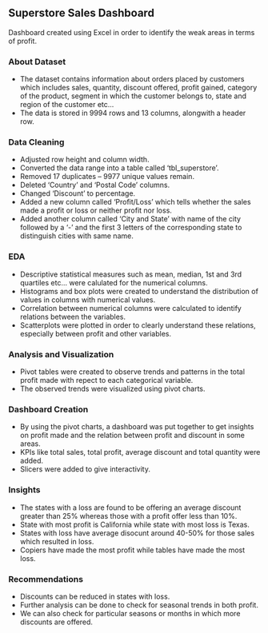 ## Superstore Sales Dashboard
Dashboard created using Excel in order to identify the weak areas in terms of profit.
### About Dataset
*	The dataset contains information about orders placed by customers which includes sales, quantity, discount offered, profit gained, category of the product, segment in which the customer belongs to, state and region of the customer etc...
*	The data is stored in 9994 rows and 13 columns, alongwith a header row.
### Data Cleaning
*	Adjusted row height and column width.
* Converted the data range into a table called ‘tbl_superstore’.
* Removed 17 duplicates – 9977 unique values remain.
* Deleted ‘Country’ and ‘Postal Code’ columns.
* Changed ‘Discount’ to percentage.
* Added a new column called ‘Profit/Loss’ which tells whether the sales made a profit or loss or neither profit nor loss.
* Added another column called ‘City and State’ with name of the city followed by a ‘-’ and the first 3 letters of the corresponding state to distinguish cities with same name.
### EDA
*	Descriptive statistical measures such as mean, median, 1st and 3rd quartiles etc... were calulated for the numerical columns.
*	Histograms and box plots were created to understand the distribution of values in columns with numerical values.
*	Correlation between numerical columns were calculated to identify relations between the variables.
*	Scatterplots were plotted in order to clearly understand these relations, especially between profit and other variables.
### Analysis and Visualization
*	Pivot tables were created to observe trends and patterns in the total profit made with repect to each categorical variable.
*	The observed trends were visualized using pivot charts.
### Dashboard Creation
*	By using the pivot charts, a dashboard was put together to get insights on profit made and the relation between profit and discount in some areas.
*	KPIs like total sales, total profit, average discount and total quantity were added.
*	Slicers were added to give interactivity.
### Insights
*	The states with a loss are found to be offering an average discount greater than 25% whereas those with a profit offer less than 10%.
*	State with most profit is California while state with most loss is Texas.
*	States with loss have average disocunt around 40-50% for those sales which resulted in loss.
*	Copiers have made the most profit while tables have made the most loss.
### Recommendations
*	Discounts can be reduced in states with loss.
* Further analysis can be done to check for seasonal trends in both profit.
* We can also check for particular seasons or months in which more discounts are offered.

